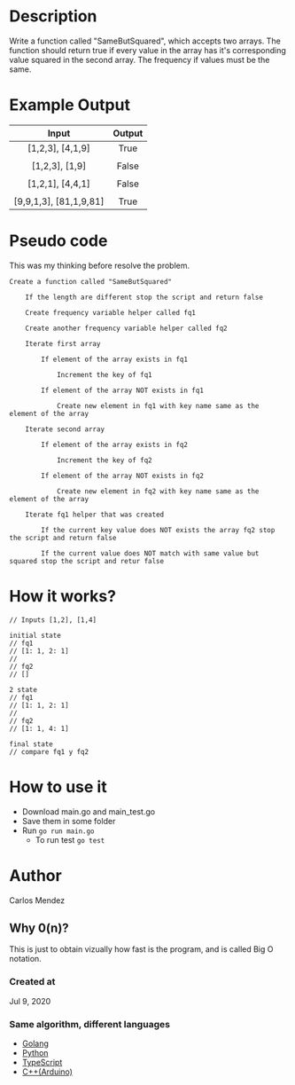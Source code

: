 # Description

Write a function called "SameButSquared", which accepts two arrays. The function should return true if every value in the array has it's corresponding value squared in the second array. The frequency if values must be the same. 

# Example Output

| Input                  | Output        |
|:----------------------:|:-------------:|
| [1,2,3], [4,1,9]       | True          |
|                        |               |
| [1,2,3], [1,9]         | False         |
|                        |               |
| [1,2,1], [4,4,1]       | False         |
|                        |               |
| [9,9,1,3], [81,1,9,81] | True          |

# Pseudo code

This was my thinking before resolve the problem.
```
Create a function called "SameButSquared"

    If the length are different stop the script and return false

    Create frequency variable helper called fq1

    Create another frequency variable helper called fq2

    Iterate first array

        If element of the array exists in fq1

            Increment the key of fq1

        If element of the array NOT exists in fq1

            Create new element in fq1 with key name same as the element of the array 

    Iterate second array

        If element of the array exists in fq2

            Increment the key of fq2

        If element of the array NOT exists in fq2

            Create new element in fq2 with key name same as the element of the array 

    Iterate fq1 helper that was created
    
        If the current key value does NOT exists the array fq2 stop the script and return false

        If the current value does NOT match with same value but squared stop the script and retur false
```

# How it works?

```
// Inputs [1,2], [1,4]

initial state
// fq1  
// [1: 1, 2: 1]
//
// fq2
// []

2 state
// fq1  
// [1: 1, 2: 1]
//
// fq2
// [1: 1, 4: 1]

final state
// compare fq1 y fq2
```

# How to use it

* Download main.go and main_test.go
* Save them in some folder
* Run `go run main.go`
	* To run test `go test`

# Author

Carlos Mendez

## Why 0(n)?

This is just to obtain vizually how fast is the program, and is called Big O notation.

### Created at 

Jul 9, 2020

### Same algorithm, different languages

* [Golang](https://github.com/cjairm/go/tree/master/Algorithms-Go/003_same_but_squared)
* [Python](https://github.com/cjairm/python/tree/master/Algoritms-Py/003_same_but_squared)
* [TypeScript](https://github.com/cjairm/typescript/tree/master/Algorithms-TS/003_same_but_squared)
* [C++(Arduino)](https://github.com/cjairm/arduino/tree/master/Algorithms-Cpp/003_same_but_squared)